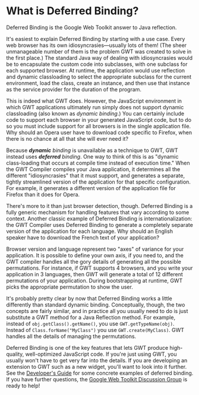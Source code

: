# What is Deferred Binding? #

Deferred Binding is the Google Web Toolkit answer to Java reflection.

It's easiest to explain Deferred Binding by starting with a use case.  Every web browser has its own idiosyncrasies—usually lots of them! (The sheer unmanageable number of them is the problem GWT was created to solve in the first place.)  The standard Java way of dealing with idiosyncrasies would be to encapsulate the custom code into subclasses, with one subclass for each supported browser.  At runtime, the application would use reflection and dynamic classloading to select the appropriate subclass for the current environment, load the class, create an instance, and then use that instance as the service provider for the duration of the program.

This is indeed what GWT does.  However, the JavaScript environment in which GWT applications ultimately run simply does not support dynamic classloading (also known as _dynamic binding_.)  You can certainly include code to support each browser in your generated JavaScript code, but to do so you must include support for all browsers is in the single application file.  Why should an Opera user have to download code specific to Firefox, when there is no chance at all that she will ever need it?

Because _**dynamic** binding_ is unavailable as a technique to GWT, GWT instead uses _**deferred** binding_.  One way to think of this is as "dynamic class-loading that occurs at compile time instead of execution time."  When the GWT Compiler compiles your Java application, it determines all the different "idiosyncrasies" that it must support, and generates a separate, tightly streamlined version of the application for that specific configuration.  For example, it generates a different version of the application file for Firefox than it does for Opera.

There's more to it than just browser detection, though.  Deferred Binding is a fully generic mechanism for handling features that vary according to some context.  Another classic example of Deferred Binding is internationalization:  the GWT Compiler uses Deferred Binding to generate a completely separate version of the application for each language.  Why should an English speaker have to download the French text of your application?

Browser version and language represent two "axes" of variance for your application.  It is possible to define your own axis, if you need to, and the GWT compiler handles all the gory details of generating all the possible permutations.  For instance, if GWT supports 4 browsers, and you write your application in 3 languages, then GWT will generate a total of 12 different permutations of your application.  During bootstrapping at runtime, GWT picks the appropriate permutation to show the user.

It's probably pretty clear by now that Deferred Binding works a little differently than standard dynamic binding.  Conceptually, though, the two concepts are fairly similar, and in practice all you usually need to do is just substitute a GWT method for a Java Reflection method.  For example, instead of `obj.getClass().getName()`, you use `GWT.getTypeName(obj)`.  Instead of `Class.forName("MyClass")` you use `GWT.create(MyClass)`.  GWT handles all the details of managing the permutations.

Deferred Binding is one of the key features that lets GWT produce high-quality, well-optimized JavaScript code.  If you're just using GWT, you usually won't have to get very far into the details.  If you are developing an extension to GWT such as a new widget, you'll want to look into it further.  See the [Developer's Guide](DevGuideDeferredBinding.md) for some concrete examples of deferred binding.  If you have further questions, the [Google Web Toolkit Discussion Group](http://groups.google.com/group/Google-Web-Toolkit) is ready to help!